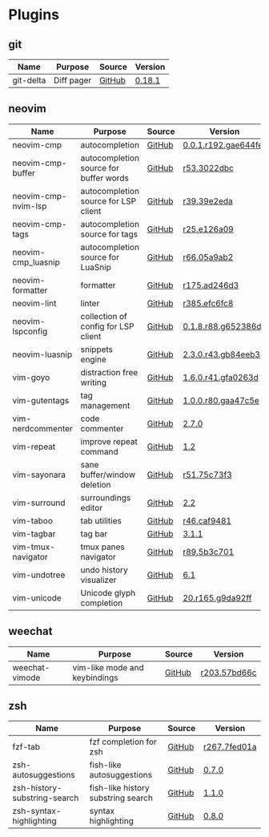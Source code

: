 # Plugins

## git

| Name                            | Purpose                                      | Source                                                                                            | Version                                                                                                                |
|---------------------------------|----------------------------------------------|---------------------------------------------------------------------------------------------------|------------------------------------------------------------------------------------------------------------------------|
| git-delta                       | Diff pager                                   | [GitHub](https://github.com/dandavison/delta)                                                     | [0.18.1](https://github.com/dandavison/delta/releases/tag/0.18.1)                                                      |

## neovim

| Name                            | Purpose                                      | Source                                                                                            | Version                                                                                                                |
|---------------------------------|----------------------------------------------|---------------------------------------------------------------------------------------------------|------------------------------------------------------------------------------------------------------------------------|
| neovim-cmp                      | autocompletion                               | [GitHub](https://github.com/hrsh7th/nvim-cmp)                                                     | [0.0.1.r192.gae644fe](https://github.com/hrsh7th/nvim-cmp/commit/ae644feb7b67bf1ce4260c231d1d4300b19c6f30)             |
| neovim-cmp-buffer               | autocompletion source for buffer words       | [GitHub](https://github.com/hrsh7th/cmp-buffer)                                                   | [r53.3022dbc](https://github.com/hrsh7th/cmp-buffer/commit/3022dbc9166796b644a841a02de8dd1cc1d311fa)                   |
| neovim-cmp-nvim-lsp             | autocompletion source for LSP client         | [GitHub](https://github.com/hrsh7th/cmp-nvim-lsp)                                                 | [r39.39e2eda](https://github.com/hrsh7th/cmp-nvim-lsp/commit/39e2eda76828d88b773cc27a3f61d2ad782c922d)                 |
| neovim-cmp-tags                 | autocompletion source for tags               | [GitHub](https://github.com/quangnguyen30192/cmp-nvim-tags)                                       | [r25.e126a09](https://github.com/quangnguyen30192/cmp-nvim-tags/commit/e126a09ef49f0611c127dea851fa0052aa223f15)       |
| neovim-cmp_luasnip              | autocompletion source for LuaSnip            | [GitHub](https://github.com/saadparwaiz1/cmp_luasnip)                                             | [r66.05a9ab2](https://github.com/saadparwaiz1/cmp_luasnip/commit/05a9ab28b53f71d1aece421ef32fee2cb857a843)             |
| neovim-formatter                | formatter                                    | [GitHub](https://github.com/mhartington/formatter.nvim)                                           | [r175.ad246d3](https://github.com/mhartington/formatter.nvim/commit/ad246d34ce7a32f752071ed81b09b94e6b127fad)          |
| neovim-lint                     | linter                                       | [GitHub](https://github.com/mfussenegger/nvim-lint)                                               | [r385.efc6fc8](https://github.com/mfussenegger/nvim-lint/commit/efc6fc83f0772283e064c53a8f9fb5645bde0bc0)              |
| neovim-lspconfig                | collection of config for LSP client          | [GitHub](https://github.com/neovim/nvim-lspconfig)                                                | [0.1.8.r88.g652386de](https://github.com/neovim/nvim-lspconfig/commit/652386deae739e38fa1bcf2f06e3e7de9b3436ba)        |
| neovim-luasnip                  | snippets engine                              | [GitHub](https://github.com/L3MON4D3/LuaSnip)                                                     | [2.3.0.r43.gb84eeb3](https://github.com/L3MON4D3/LuaSnip/commit/b84eeb3641b08324287587b426ec974b888390d9)              |
| vim-goyo                        | distraction free writing                     | [GitHub](https://github.com/junegunn/goyo.vim)                                                    | [1.6.0.r41.gfa0263d](https://github.com/junegunn/goyo.vim/commit/fa0263d456dd43f5926484d1c4c7022dfcb21ba9)             |
| vim-gutentags                   | tag management                               | [GitHub](https://github.com/ludovicchabant/vim-gutentags)                                         | [1.0.0.r80.gaa47c5e](https://github.com/ludovicchabant/vim-gutentags/commit/aa47c5e29c37c52176c44e61c780032dfacef3dd)  |
| vim-nerdcommenter               | code commenter                               | [GitHub](https://github.com/preservim/nerdcommenter)                                              | [2.7.0](https://github.com/preservim/nerdcommenter/releases/tag/2.7.0)                                                 |
| vim-repeat                      | improve repeat command                       | [GitHub](https://github.com/tpope/vim-repeat)                                                     | [1.2](https://github.com/tpope/vim-repeat/releases/tag/v1.2)                                                           |
| vim-sayonara                    | sane buffer/window deletion                  | [GitHub](https://github.com/mhinz/vim-sayonara)                                                   | [r51.75c73f3](https://github.com/mhinz/vim-sayonara/commit/75c73f3cf3e96f8c09db5291970243699aadc02c)                   |
| vim-surround                    | surroundings editor                          | [GitHub](https://github.com/tpope/vim-surround)                                                   | [2.2](https://github.com/tpope/vim-surround/releases/tag/v2.2)                                                         |
| vim-taboo                       | tab utilities                                | [GitHub](https://github.com/gcmt/taboo.vim)                                                       | [r46.caf9481](https://github.com/gcmt/taboo.vim/commit/caf948187694d3f1374913d36f947b3f9fa1c22f)                       |
| vim-tagbar                      | tag bar                                      | [GitHub](https://github.com/preservim/tagbar)                                                     | [3.1.1](https://github.com/preservim/tagbar/releases/tag/v3.1.1)                                                       |
| vim-tmux-navigator              | tmux panes navigator                         | [GitHub](https://github.com/christoomey/vim-tmux-navigator)                                       | [r89.5b3c701](https://github.com/christoomey/vim-tmux-navigator/commit/5b3c701686fb4e6629c100ed32e827edf8dad01e)       |
| vim-undotree                    | undo history visualizer                      | [GitHub](https://github.com/mbbill/undotree)                                                      | [6.1](https://github.com/mbbill/undotree/releases/tag/rel_6.1)                                                         |
| vim-unicode                     | Unicode glyph completion                     | [GitHub](https://github.com/chrisbra/unicode.vim)                                                 | [20.r165.g9da92ff](https://github.com/chrisbra/unicode.vim/commit/9da92ffe08b90200dcb499fdfecb234326f5514c)            |


## weechat

| Name                            | Purpose                                      | Source                                                                                            | Version                                                                                                                |
|---------------------------------|----------------------------------------------|---------------------------------------------------------------------------------------------------|------------------------------------------------------------------------------------------------------------------------|
| weechat-vimode                  | vim-like mode and keybindings                | [GitHub](https://github.com/GermainZ/weechat-vimode)                                              | [r203.57bd66c](https://github.com/GermainZ/weechat-vimode/commit/57bd66cf558abc12e5b32a08064e58d5eaf713ce)             |


## zsh

| Name                            | Purpose                                      | Source                                                                                            | Version                                                                                                                |
|---------------------------------|----------------------------------------------|---------------------------------------------------------------------------------------------------|------------------------------------------------------------------------------------------------------------------------|
| fzf-tab                         | fzf completion for zsh                       | [GitHub](https://github.com/Aloxaf/fzf-tab)                                                       | [r267.7fed01a](https://github.com/Aloxaf/fzf-tab/commit/7fed01afba9392b6392408b9a0cf888522ed7a10)                      |
| zsh-autosuggestions             | fish-like autosuggestions                    | [GitHub](https://github.com/zsh-users/zsh-autosuggestions)                                        | [0.7.0](https://github.com/zsh-users/zsh-autosuggestions/releases/tag/v0.7.0)                                          |
| zsh-history-substring-search    | fish-like history substring search           | [GitHub](https://github.com/zsh-users/zsh-history-substring-search)                               | [1.1.0](https://github.com/zsh-users/zsh-history-substring-search/releases/tag/v1.1.0)                                 |
| zsh-syntax-highlighting         | syntax highlighting                          | [GitHub](https://github.com/zsh-users/zsh-syntax-highlighting)                                    | [0.8.0](https://github.com/zsh-users/zsh-syntax-highlighting/releases/tag/0.8.0)                                       |
